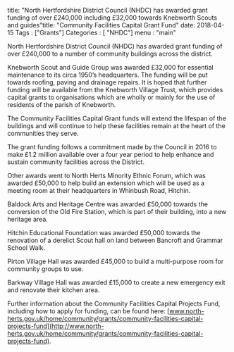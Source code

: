 title: "North Hertfordshire District Council (NHDC) has awarded grant funding of over &pound;240,000  including &pound;32,000 towards Knebworth Scouts and guides"title: "Community Facilities Capital Grant Fund"
date: 2018-04-15
Tags : ["Grants"]
Categories : [ "NHDC"]
menu : "main"


North Hertfordshire District Council (NHDC) has awarded grant funding of over &pound;240,000 to a number of community buildings across the district.

Knebworth Scout and Guide Group was awarded &pound;32,000 for essential maintenance to its circa 1950’s headquarters. The funding will be put towards roofing, paving and drainage repairs. It is hoped that further funding will be available from the Knebworth Village Trust, which provides capital grants to organisations which are wholly or mainly for the use of residents of the parish of Knebworth.

The Community Facilities Capital Grant funds will extend the lifespan of the buildings and will continue to help these facilities remain at the heart of the communities they serve.

The grant funding follows a commitment made by the Council in 2016 to make &pound;1.2 million available over a four year period to help enhance and sustain community facilities across the District.

Other awards went to North Herts Minority Ethnic Forum, which was awarded &pound;50,000 to help build an extension which will be used as a meeting room at their headquarters in Whinbush Road, Hitchin.

Baldock Arts and Heritage Centre was awarded &pound;50,000 towards the conversion of the Old Fire Station, which is part of their building, into a new heritage area.

Hitchin Educational Foundation was awarded &pound;50,000 towards the renovation of a derelict Scout hall on land between Bancroft and Grammar School Walk.

Pirton Village Hall was awarded &pound;45,000 to build a multi-purpose room for community groups to use.

Barkway Village Hall was awarded &pound;15,000 to create a new emergency exit and renovate their kitchen area.

Further information about the Community Facilities Capital Projects Fund, including how to apply for funding, can be found here: [www.north-herts.gov.uk/home/community/grants/community-facilities-capital-projects-fund](http://www.north-herts.gov.uk/home/community/grants/community-facilities-capital-projects-fund).
